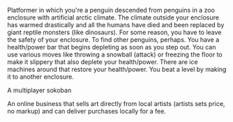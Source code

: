 Platformer in which you're a penguin descended from penguins in a zoo enclosure with artificial arctic climate. The climate outside your enclosure has warmed drastically and all the humans have died and been replaced by giant reptile monsters (like dinosaurs). For some reason, you have to leave the safety of your enclosure. To find other penguins, perhaps. You have a health/power bar that begins depleting as soon as you step out. You can use various moves like throwing a snowball (attack) or freezing the floor to make it slippery that also deplete your health/power. There are ice machines around that restore your health/power. You beat a level by making it to another enclosure.

A multiplayer sokoban

An online business that sells art directly from local artists (artists sets price, no markup) and can deliver purchases locally for a fee.